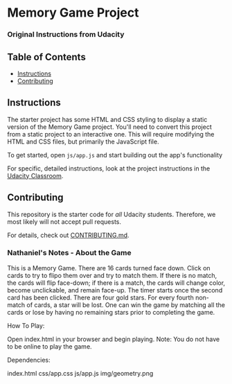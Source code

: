 # Memory Game Project

### Original Instructions from Udacity

## Table of Contents

* [Instructions](#instructions)
* [Contributing](#contributing)

## Instructions

The starter project has some HTML and CSS styling to display a static version of the Memory Game project. You'll need to convert this project from a static project to an interactive one. This will require modifying the HTML and CSS files, but primarily the JavaScript file.

To get started, open `js/app.js` and start building out the app's functionality

For specific, detailed instructions, look at the project instructions in the [Udacity Classroom](https://classroom.udacity.com/me).

## Contributing

This repository is the starter code for _all_ Udacity students. Therefore, we most likely will not accept pull requests.

For details, check out [CONTRIBUTING.md](CONTRIBUTING.md).

### Nathaniel's Notes - About the Game

This is a Memory Game.  There are 16 cards turned face down. Click on cards to try to flipo them over and try to match them.  If there is no match, the cards will flip face-down; if there is a match, the cards will change color, become unclickable, and remain face-up.  The timer starts once the second card has been clicked. There are four gold stars.  For every fourth non-match of cards, a star will be lost. One can win the game by matching all the cards or lose by having no remaining stars prior to completing the game.

How To Play:

Open index.html in your browser and begin playing. Note: You do not have to be online to play the game.

Dependencies:

index.html
css/app.css
js/app.js
img/geometry.png
